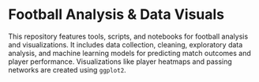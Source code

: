 # Football Analysis & Data Visuals
This repository features tools, scripts, and notebooks for football analysis and visualizations. It includes data collection, cleaning, exploratory data analysis, and machine learning models for predicting match outcomes and player performance. Visualizations like player heatmaps and passing networks are created using `ggplot2`.
